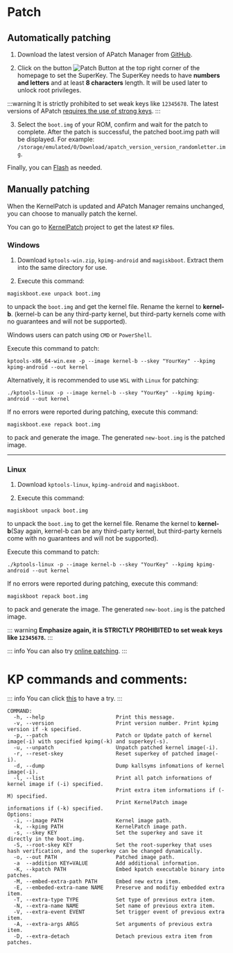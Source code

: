 # Patch

## Automatically patching

1. Download the latest version of APatch Manager from [GitHub](https://github.com/bmax121/APatch/releases).

2. Click on the button ![Patch Button](/PButton.png) at the top right corner of the homepage to set the SuperKey. The SuperKey needs to have **numbers and letters** and at least **8 characters** length. It will be used later to unlock root privileges.

:::warning 
It is strictly prohibited to set weak keys like `12345678`. The latest versions of APatch [requires the use of strong keys](/warn).
:::

3. Select the `boot.img` of your ROM, confirm and wait for the patch to complete. After the patch is successful, the patched boot.img path will be displayed. For example: `/storage/emulated/0/Download/apatch_version_version_randomletter.img`.

Finally, you can [Flash](/flash) as needed.

## Manually patching

When the KernelPatch is updated and APatch Manager remains unchanged, you can choose to manually patch the kernel.

You can go to [KernelPatch](https://github.com/bmax121/KernelPatch/releases) project to get the latest `KP` files.

### Windows

1. Download `kptools-win.zip`, `kpimg-android` and `magiskboot`. Extract them into the same directory for use.

2. Execute this command:

```
magiskboot.exe unpack boot.img
```

to unpack the `boot.img` and get the kernel file. Rename the kernel to **kernel-b**. (kernel-b can be any third-party kernel, but third-party kernels come with no guarantees and will not be supported).

Windows users can patch using `CMD` or `PowerShell`.

Execute this command to patch:

```
kptools-x86_64-win.exe -p --image kernel-b --skey "YourKey" --kpimg kpimg-android --out kernel
```

Alternatively, it is recommended to use `WSL` with `Linux` for patching:

```
./kptools-linux -p --image kernel-b --skey "YourKey" --kpimg kpimg-android --out kernel
```

If no errors were reported during patching, execute this command:

```
magiskboot.exe repack boot.img
```

to pack and generate the image. The generated `new-boot.img` is the patched image.

---

### Linux

1. Download `kptools-linux`, `kpimg-android` and `magiskboot`.

2. Execute this command:

```
magiskboot unpack boot.img
```

to unpack the `boot.img` to get the kernel file. Rename the kernel to **kernel-b**(Say again, kernel-b can be any third-party kernel, but third-party kernels come with no guarantees and will not be supported).


Execute this command to patch:

```
./kptools-linux -p --image kernel-b --skey "YourKey" --kpimg kpimg-android --out kernel
```

If no errors were reported during patching, execute this command:

```
magiskboot repack boot.img
```

to pack and generate the image. The generated `new-boot.img` is the patched image.

::: warning 
**Emphasize again, it is STRICTLY PROHIBITED to set weak keys like `12345678`.**
:::

::: info
You can also try [online patching](https://kernelpatch-on-web.pages.dev/).
:::

# KP commands and comments:

::: info
You can click [this](https://exame.apatch.top/) to have a try.
:::

```
COMMAND:
  -h, --help                       Print this message.
  -v, --version                    Print version number. Print kpimg version if -k specified.
  -p, --patch                      Patch or Update patch of kernel image(-i) with specified kpimg(-k) and superkey(-s).
  -u, --unpatch                    Unpatch patched kernel image(-i).
  -r, --reset-skey                 Reset superkey of patched image(-i).
  -d, --dump                       Dump kallsyms infomations of kernel image(-i).
  -l, --list                       Print all patch informations of kernel image if (-i) specified.
                                   Print extra item informations if (-M) specified.
                                   Print KernelPatch image informations if (-k) specified.
Options:
  -i, --image PATH                 Kernel image path.
  -k, --kpimg PATH                 KernelPatch image path.
  -s, --skey KEY                   Set the superkey and save it directly in the boot.img.
  -S, --root-skey KEY              Set the root-superkey that uses hash verification, and the superkey can be changed dynamically.
  -o, --out PATH                   Patched image path.
  -a  --addition KEY=VALUE         Add additional information.
  -K, --kpatch PATH                Embed kpatch executable binary into patches.
  -M, --embed-extra-path PATH      Embed new extra item.
  -E, --embeded-extra-name NAME    Preserve and modifiy embedded extra item.
  -T, --extra-type TYPE            Set type of previous extra item.
  -N, --extra-name NAME            Set name of previous extra item.
  -V, --extra-event EVENT          Set trigger event of previous extra item.
  -A, --extra-args ARGS            Set arguments of previous extra item.
  -D, --extra-detach               Detach previous extra item from patches.
```
